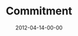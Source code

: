 ---
layout: message
category: message
series: "Game Changers"
title: "Commitment"
date: 2012-04-14-00-00
message_id: 722
---